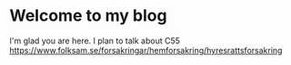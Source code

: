 # Welcome to my blog

I'm glad you are here. I plan to talk about C55
https://www.folksam.se/forsakringar/hemforsakring/hyresrattsforsakring
